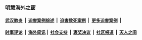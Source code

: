 
### 明慧海外之窗

####  [武汉肺炎](indexes/365.md?t=06011101) &nbsp;|&nbsp;  [迫害案例综述](indexes/328.md?t=06011101) &nbsp;|&nbsp; [迫害致死案例](indexes/277.md?t=06011101)  &nbsp;|&nbsp; [更多迫害案例](indexes/81.md?t=06011101)  &nbsp;|&nbsp; 
####  [时事评论](indexes/19.md?t=06011101) &nbsp;|&nbsp; [海外简讯](indexes/245.md?t=06011101)&nbsp;|&nbsp;  [社会支持](indexes/140.md?t=06011101) &nbsp;|&nbsp; [褒奖决议](indexes/282.md?t=06011101) &nbsp;|&nbsp; [社区报道](indexes/91.md?t=06011101)  &nbsp;|&nbsp; [天人之间](indexes/78.md?t=06011101) 

